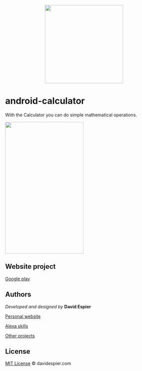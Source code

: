 <p align="center">
  <img width="250" height="250" src="http://davidespier.com/img/android/logo.png">
</p>


# android-calculator

With the Calculator you can do simple mathematical operations.


<img width="250" height="420" src="http://davidespier.com/img/android/show_img.png">


## Website project

[Google play](https://play.google.com/store/apps/details?id=com.davidespier.calculadora&gl=ES)


## Authors

 *Developed and designed by*  **David Espier**


[Personal website](https://davidespier.com)

[Alexa skills](https://www.amazon.es/s?k=davidespier&i=alexa-skills)
        
[Other projects](https://github.com/davidespier?tab=repositories)


## License


[MIT License](https://choosealicense.com/licenses/mit/) © davidespier.com

